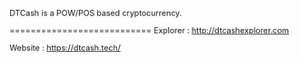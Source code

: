
DTCash is a POW/POS based cryptocurrency.

 
===========================
Explorer : http://dtcashexplorer.com

Website  : https://dtcash.tech/

 